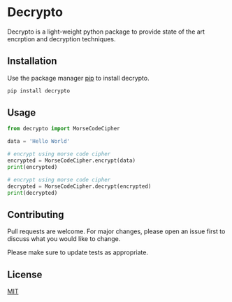 # Decrypto

Decrypto is a light-weight python package to provide state of the art encrption and decryption techniques.

## Installation

Use the package manager [pip](https://pip.pypa.io/en/stable/) to install decrypto.

```bash
pip install decrypto
```

## Usage

```python
from decrypto import MorseCodeCipher

data = 'Hello World'

# encrypt using morse code cipher
encrypted = MorseCodeCipher.encrypt(data)
print(encrypted)

# encrypt using morse code cipher
decrypted = MorseCodeCipher.decrypt(encrypted)
print(decrypted)
```

## Contributing
Pull requests are welcome. For major changes, please open an issue first to discuss what you would like to change.

Please make sure to update tests as appropriate.

## License
[MIT](https://choosealicense.com/licenses/mit/)